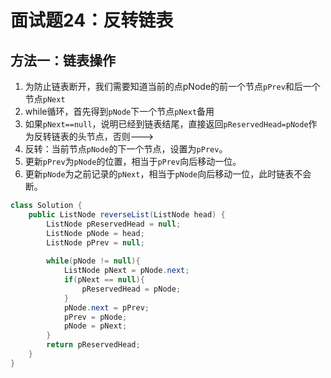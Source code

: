 # 面试题24：反转链表

## 方法一：链表操作

1. 为防止链表断开，我们需要知道当前的点pNode的前一个节点`pPrev`和后一个节点`pNext`
2. while循环，首先得到`pNode`下一个节点`pNext`备用
3. 如果`pNext==null`，说明已经到链表结尾，直接返回`pReservedHead=pNode`作为反转链表的头节点，否则---&gt;
4. 反转：当前节点`pNode`的下一个节点，设置为`pPrev`。
5. 更新`pPrev`为`pNode`的位置，相当于`pPrev`向后移动一位。
6. 更新`pNode`为之前记录的`pNext`，相当于`pNode`向后移动一位，此时链表不会断。

```java
class Solution {
    public ListNode reverseList(ListNode head) {
        ListNode pReservedHead = null;
        ListNode pNode = head;
        ListNode pPrev = null;
        
        while(pNode != null){
            ListNode pNext = pNode.next;
            if(pNext == null){
                pReservedHead = pNode;
            }
            pNode.next = pPrev;
            pPrev = pNode;
            pNode = pNext;
        }
        return pReservedHead;
    }
}
```

